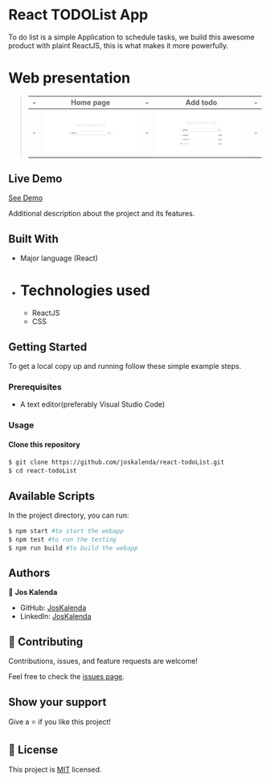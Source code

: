 # React TODOList App

To do list is a simple Application to schedule tasks, we build this awesome product with plaint ReactJS, this is what makes it more powerfully.

# Web presentation

> |-| Home page|-| Add todo|-| 
> |-|---------|-|--------|-|
> |-| ![Screenshot1](./asset/react.png) |-| ![Screenshot1](./asset/todo.png) |-|

## Live Demo

[See Demo]()


Additional description about the project and its features.

## Built With

- Major language (React)

- # Technologies used
    - ReactJS
    - CSS

## Getting Started

To get a local copy up and running follow these simple example steps.

### Prerequisites
 - A text editor(preferably Visual Studio Code)

### Usage
#### Clone this repository

```bash
$ git clone https://github.com/joskalenda/react-todoList.git
$ cd react-todoList
```
## Available Scripts

In the project directory, you can run:

```bash
$ npm start #to start the webapp
$ npm test #to run the testing 
$ npm run build #to build the webapp
```

## Authors

👤 **Jos Kalenda**

- GitHub: [JosKalenda](https://github.com/joskalenda)
- LinkedIn: [JosKalenda](https://linkedin.com/in/joskalenda)

## 🤝 Contributing

Contributions, issues, and feature requests are welcome!

Feel free to check the [issues page](https://github.com/joskalenda/math-magicians/issues).

## Show your support

Give a ⭐️ if you like this project!

## 📝 License

This project is [MIT](https://opensource.org/licenses/MIT) licensed.
